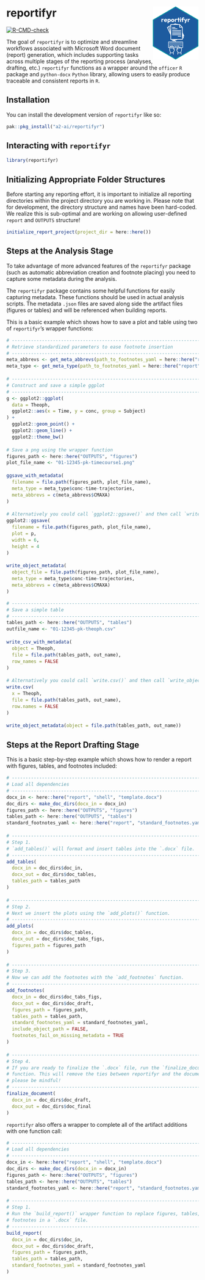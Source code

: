 
<!-- README.md is generated from README.Rmd. Please edit that file -->

# reportifyr <a href="https://github.com/a2-ai/reportifyr/"><img src="man/figures/logo.png" align="right" height="139" alt="reportifyr website" /></a>

<!-- badges: start -->

[![R-CMD-check](https://github.com/A2-ai/reportifyr/actions/workflows/R-CMD-check.yaml/badge.svg)](https://github.com/A2-ai/reportifyr/actions/workflows/R-CMD-check.yaml)
<!-- badges: end -->

The goal of `reportifyr` is to optimize and streamline workflows
associated with Microsoft Word document (report) generation, which
includes supporting tasks across multiple stages of the reporting
process (analyses, drafting, etc.) `reportifyr` functions as a wrapper
around the `officer` `R` package and `python-docx` `Python` library,
allowing users to easily produce traceable and consistent reports in
`R`.

## Installation

You can install the development version of `reportifyr` like so:

``` r
pak::pkg_install("a2-ai/reportifyr")
```

## Interacting with `reportifyr`

``` r
library(reportifyr)
```

## Initializing Appropriate Folder Structures

Before starting any reporting effort, it is important to initialize all
reporting directories within the project directory you are working in.
Please note that for development, the directory structure and names have
been hard-coded. We realize this is sub-optimal and are working on
allowing user-defined `report` and `OUTPUTS` structure!

``` r
initialize_report_project(project_dir = here::here())
```

## Steps at the Analysis Stage

To take advantage of more advanced features of the `reportifyr` package
(such as automatic abbreviation creation and footnote placing) you need
to capture some metadata during the analysis.

The `reportifyr` package contains some helpful functions for easily
capturing metadata. These functions should be used in actual analysis
scripts. The metadata `.json` files are saved along side the artifact
files (figures or tables) and will be referenced when building reports.

This is a basic example which shows how to save a plot and table using
two of `reportifyr`’s wrapper functions:

``` r
# ------------------------------------------------------------------------------
# Retrieve standardized parameters to ease footnote insertion
# ------------------------------------------------------------------------------
meta_abbrevs <- get_meta_abbrevs(path_to_footnotes_yaml = here::here("report", "standard_footnotes.yaml"))
meta_type <- get_meta_type(path_to_footnotes_yaml = here::here("report", "standard_footnotes.yaml"))

# ------------------------------------------------------------------------------
# Construct and save a simple ggplot
# ------------------------------------------------------------------------------
g <- ggplot2::ggplot(
  data = Theoph,
  ggplot2::aes(x = Time, y = conc, group = Subject)
) +
  ggplot2::geom_point() +
  ggplot2::geom_line() +
  ggplot2::theme_bw()

# Save a png using the wrapper function
figures_path <- here::here("OUTPUTS", "figures")
plot_file_name <- "01-12345-pk-timecourse1.png"

ggsave_with_metadata(
  filename = file.path(figures_path, plot_file_name),
  meta_type = meta_type$conc-time-trajectories,
  meta_abbrevs = c(meta_abbrevs$CMAXA)
)

# Alternatively you could call `ggplot2::ggsave()` and then call `write_object_metadata()`
ggplot2::ggsave(
  filename = file.path(figures_path, plot_file_name),
  plot = p,
  width = 6,
  height = 4
)

write_object_metadata(
  object_file = file.path(figures_path, plot_file_name),
  meta_type = meta_type$conc-time-trajectories,
  meta_abbrevs = c(meta_abbrevs$CMAXA)
)
```

``` r
# ------------------------------------------------------------------------------
# Save a simple table
# ------------------------------------------------------------------------------
tables_path <- here::here("OUTPUTS", "tables")
outfile_name <- "01-12345-pk-theoph.csv"

write_csv_with_metadata(
  object = Theoph,
  file = file.path(tables_path, out_name),
  row_names = FALSE
)

# Alternatively you could call `write.csv()` and then call `write_object_metadata()`.
write.csv(
  x = Theoph, 
  file = file.path(tables_path, out_name), 
  row.names = FALSE
)

write_object_metadata(object = file.path(tables_path, out_name))
```

## Steps at the Report Drafting Stage

This is a basic step-by-step example which shows how to render a report
with figures, tables, and footnotes included:

``` r
# ------------------------------------------------------------------------------
# Load all dependencies
# ------------------------------------------------------------------------------
docx_in <- here::here("report", "shell", "template.docx")
doc_dirs <- make_doc_dirs(docx_in = docx_in)
figures_path <- here::here("OUTPUTS", "figures")
tables_path <- here::here("OUTPUTS", "tables")
standard_footnotes_yaml <- here::here("report", "standard_footnotes.yaml")

# ------------------------------------------------------------------------------
# Step 1.
# `add_tables()` will format and insert tables into the `.docx` file.
# ------------------------------------------------------------------------------
add_tables(
  docx_in = doc_dirs$doc_in,
  docx_out = doc_dirs$doc_tables,
  tables_path = tables_path
)

# ------------------------------------------------------------------------------
# Step 2.
# Next we insert the plots using the `add_plots()` function.
# ------------------------------------------------------------------------------
add_plots(
  docx_in = doc_dirs$doc_tables,
  docx_out = doc_dirs$doc_tabs_figs,
  figures_path = figures_path
)

# ------------------------------------------------------------------------------
# Step 3.
# Now we can add the footnotes with the `add_footnotes` function.
# ------------------------------------------------------------------------------
add_footnotes(
  docx_in = doc_dirs$doc_tabs_figs,
  docx_out = doc_dirs$doc_draft,
  figures_path = figures_path,
  tables_path = tables_path,
  standard_footnotes_yaml = standard_footnotes_yaml,
  include_object_path = FALSE,
  footnotes_fail_on_missing_metadata = TRUE
)

# ---------------------------------------------------------------------------
# Step 4.
# If you are ready to finalize the `.docx` file, run the `finalize_document()`
# function. This will remove the ties between reportifyr and the document, so
# please be mindful!
# ---------------------------------------------------------------------------
finalize_document(
  docx_in = doc_dirs$doc_draft,
  docx_out = doc_dirs$doc_final
)
```

`reportifyr` also offers a wrapper to complete all of the artifact
additions with one function call:

``` r
# ---------------------------------------------------------------------------
# Load all dependencies
# ---------------------------------------------------------------------------
docx_in <- here::here("report", "shell", "template.docx")
doc_dirs <- make_doc_dirs(docx_in = docx_in)
figures_path <- here::here("OUTPUTS", "figures")
tables_path <- here::here("OUTPUTS", "tables")
standard_footnotes_yaml <- here::here("report", "standard_footnotes.yaml")

# ---------------------------------------------------------------------------
# Step 1.
# Run the `build_report()` wrapper function to replace figures, tables, and
# footnotes in a `.docx` file.
# ---------------------------------------------------------------------------
build_report(
  docx_in = doc_dirs$doc_in,
  docx_out = doc_dirs$doc_draft,
  figures_path = figures_path,
  tables_path = tables_path,
  standard_footnotes_yaml = standard_footnotes_yaml
)
```
